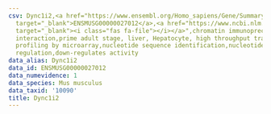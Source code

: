 ```yaml
---
csv: Dync1i2,<a href="https://www.ensembl.org/Homo_sapiens/Gene/Summary?db=core;g=ENSMUSG00000027012"
  target="_blank">ENSMUSG00000027012</a>,<a href="https://www.ncbi.nlm.nih.gov/pubmed/23834426"
  target="_blank"><i class="fas fa-file"></i></a>",chromatin immunoprecipitation assay,direct
  interaction,prime adult stage, liver, Hepatocyte, high throughput transcription
  profiling by microarray,nucleotide sequence identification,nucleotide sequence identification,transcriptional
  regulation,down-regulates activity
data_alias: Dync1i2
data_id: ENSMUSG00000027012
data_numevidence: 1
data_species: Mus musculus
data_taxid: '10090'
title: Dync1i2
---
```

